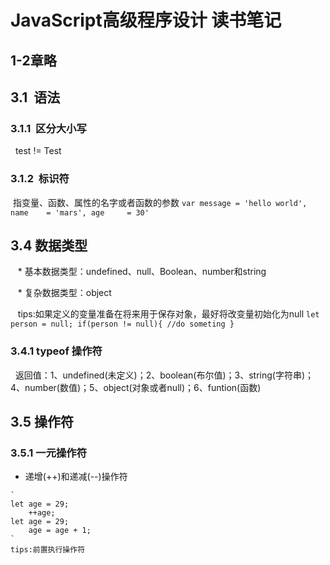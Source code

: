 # JavaScript高级程序设计 读书笔记 
## 1-2章略

## 3.1  语法
### 3.1.1  区分大小写
   test != Test
### 3.1.2  标识符
  指变量、函数、属性的名字或者函数的参数
  `var message = 'hello world',
       name    = 'mars',
       age     = 30'
  `
## 3.4 数据类型
    * 基本数据类型：undefined、null、Boolean、number和string
    
    * 复杂数据类型：object
    
    tips:如果定义的变量准备在将来用于保存对象，最好将改变量初始化为null
  `let person = null;
  if(person != null){
   //do someting
  }
  ` 
### 3.4.1 typeof 操作符
   返回值：1、undefined(未定义)；2、boolean(布尔值)；3、string(字符串)；4、number(数值)；5、object(对象或者null)；6、funtion(函数)

## 3.5 操作符
### 3.5.1 一元操作符
   * 递增(++)和递减(--)操作符
   
    `
    let age = 29;
        ++age;
    let age = 29;
        age = age + 1;
    `
    tips:前置执行操作符
